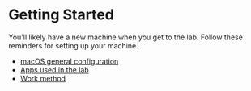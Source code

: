 # Getting Started

You'll likely have a new machine when you get to the lab. Follow these reminders for setting up your machine.

- [macOS general configuration](macos/index.md)
- [Apps used in the lab](apps/index.md)
- [Work method](apps/work_method.md)
